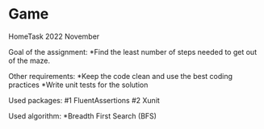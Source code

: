 # Game
HomeTask 2022 November

Goal of the assignment:
*Find the least number of steps needed to get out of the maze.

Other requirements:
*Keep the code clean and use the best coding practices
*Write unit tests for the solution

Used packages:
#1 FluentAssertions
#2 Xunit
  
Used algorithm:
*Breadth First Search (BFS)
